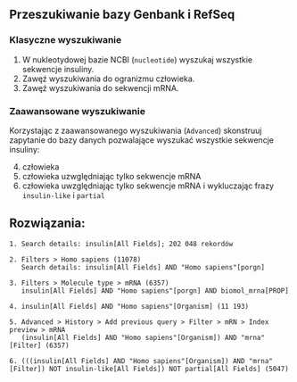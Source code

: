 ## Przeszukiwanie bazy Genbank i RefSeq

### Klasyczne wyszukiwanie

1. W nukleotydowej bazie NCBI (`nucleotide`) wyszukaj wszystkie sekwencje insuliny.
2. Zawęź wyszukiwania do ogranizmu człowieka.
3. Zawęź wyszukiwania do sekwencji mRNA.

### Zaawansowane wyszukiwanie

Korzystając z zaawansowanego wyszukiwania (`Advanced`) skonstruuj zapytanie do bazy danych pozwalające wyszukać wszystkie sekwencje insuliny:

4. człowieka
5. człowieka uzwględniając tylko sekwencje mRNA
6. człowieka uwzględniając tylko sekwencje mRNA i wykluczając frazy `insulin-like` i `partial`



## Rozwiązania:

```
1. Search details: insulin[All Fields]; 202 048 rekordów

2. Filters > Homo sapiens (11078)
   Search details: insulin[All Fields] AND "Homo sapiens"[porgn]

3. Filters > Molecule type > mRNA (6357)
   insulin[All Fields] AND "Homo sapiens"[porgn] AND biomol_mrna[PROP]

4. insulin[All Fields] AND "Homo sapiens"[Organism] (11 193)

5. Advanced > History > Add previous query > Filter > mRN > Index preview > mRNA
   (insulin[All Fields] AND "Homo sapiens"[Organism]) AND "mrna"[Filter] (6357)

6. (((insulin[All Fields] AND "Homo sapiens"[Organism]) AND "mrna"[Filter]) NOT insulin-like[All Fields]) NOT partial[All Fields] (5047)
```